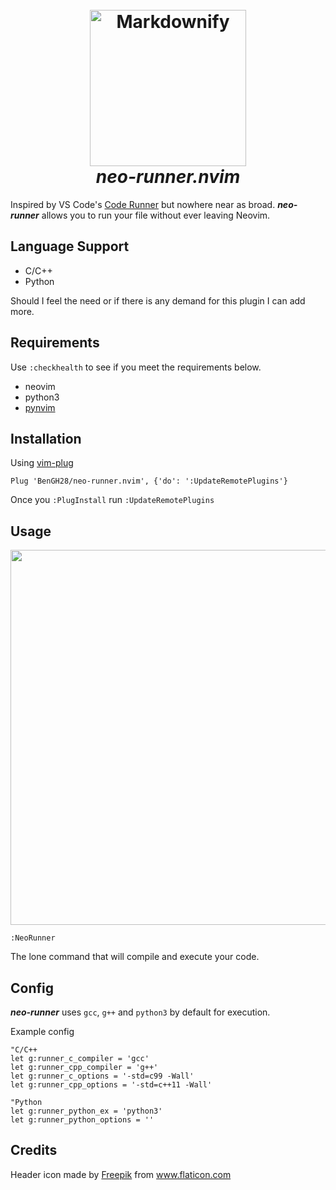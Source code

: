 <h1 align="center">
  <br>
  <img src="https://www.flaticon.com/svg/3893/3893735.svg" alt="Markdownify" width="250">
  <br>
	<em>neo-runner.nvim</em>
  <br>
</h1>

Inspired by VS Code's [Code Runner](https://github.com/formulahendry/vscode-code-runner) but nowhere near as broad.
***neo-runner*** allows you to run your file without ever leaving Neovim.

## Language Support

- C/C++
- Python

Should I feel the need or if there is any demand for this plugin
I can add more.

## Requirements

Use `:checkhealth` to see if you meet the requirements below.
- neovim
- python3
- [pynvim](https://github.com/neovim/pynvim)

## Installation

Using [vim-plug](https://github.com/junegunn/vim-plug)

```vim
Plug 'BenGH28/neo-runner.nvim', {'do': ':UpdateRemotePlugins'}
```

Once you `:PlugInstall` run `:UpdateRemotePlugins`

## Usage

<img src=https://i.imgur.com/QSmS2Ld.gif width=600>

```vim
:NeoRunner
```

The lone command that will compile and execute your code.

## Config

***neo-runner*** uses `gcc`, `g++` and `python3` by default for
execution.

Example config

```vim
"C/C++
let g:runner_c_compiler = 'gcc'
let g:runner_cpp_compiler = 'g++'
let g:runner_c_options = '-std=c99 -Wall'
let g:runner_cpp_options = '-std=c++11 -Wall'

"Python
let g:runner_python_ex = 'python3'
let g:runner_python_options = ''
```

## Credits

Header icon made by [Freepik](https://www.flaticon.com/authors/freepik) from www.flaticon.com

